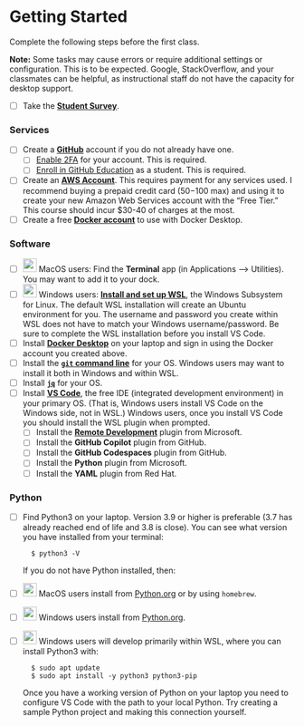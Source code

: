 # Getting Started

Complete the following steps before the first class.

**Note:** Some tasks may cause errors or require additional settings or configuration. This is to be expected. Google, StackOverflow, and your classmates can be helpful, as instructional staff do not have the capacity for desktop support.

- [ ] Take the [**Student Survey**](https://virginia.az1.qualtrics.com/jfe/form/SV_799Osj0KfAPPJ7E).

### Services

- [ ] Create a [**GitHub**](https://github.com/) account if you do not already have one.
    - [ ] [Enable 2FA](https://github.com/settings/security) for your account. This is required.
    - [ ] [Enroll in GitHub Education](https://education.github.com/discount_requests/application) as a student. This is required.
- [ ] Create an [**AWS Account**](https://signin.aws.amazon.com/signup?request_type=register). This requires payment for any services used. I recommend buying a prepaid credit card ($50-$100 max) and using it to create your new Amazon Web Services account with the “Free Tier.” This course should incur $30-40 of charges at the most.
- [ ] Create a free [**Docker account**](https://app.docker.com/signup) to use with Docker Desktop.

### Software

- [ ] <img src="https://icons.iconarchive.com/icons/martz90/circle/128/apple-2-icon.png" width="24" height="24"> MacOS users: Find the **Terminal** app (in Applications --> Utilities). You may want to add it to your dock.
- [ ] <img src="https://icons.iconarchive.com/icons/martz90/circle/128/windows-8-icon.png" width="24" height="24"> Windows users: [**Install and set up WSL**](https://learn.microsoft.com/en-us/windows/wsl/install), the Windows Subsystem for Linux. The default WSL installation will create an Ubuntu environment for you. The username and password you create within WSL does not have to match your Windows username/password. Be sure to complete the WSL installation before you install VS Code.
- [ ] Install [**Docker Desktop**](https://www.docker.com/get-started/) on your laptop and sign in using the Docker account you created above.
- [ ] Install the [**`git` command line**](https://git-scm.com/downloads) for your OS. Windows users may want to install it both in Windows and within WSL. 
- [ ] Install [**`jq`**](https://jqlang.github.io/jq/) for your OS.
- [ ] Install [**VS Code**](https://code.visualstudio.com/), the free IDE (integrated development environment) in your primary OS. (That is, Windows users install VS Code on the Windows side, not in WSL.) Windows users, once you install VS Code you should install the WSL plugin when prompted.
    - [ ] Install the [**Remote Development**](https://marketplace.visualstudio.com/items?itemName=ms-vscode-remote.vscode-remote-extensionpack) plugin from Microsoft.
    - [ ] Install the **GitHub Copilot** plugin from GitHub.
    - [ ] Install the **GitHub Codespaces** plugin from GitHub.
    - [ ] Install the **Python** plugin from Microsoft.
    - [ ] Install the **YAML** plugin from Red Hat.

### Python

- [ ] Find Python3 on your laptop. Version 3.9 or higher is preferable (3.7 has already reached end of life and 3.8 is close). You can see what version you have installed from your terminal:

        $ python3 -V

    If you do not have Python installed, then:

- [ ] <img src="https://icons.iconarchive.com/icons/martz90/circle/128/apple-2-icon.png" width="24" height="24"> MacOS users install from [Python.org](https://www.python.org/downloads/) or by using `homebrew`.
- [ ] <img src="https://icons.iconarchive.com/icons/martz90/circle/128/windows-8-icon.png" width="24" height="24"> Windows users install from [Python.org](https://www.python.org/downloads/).
- [ ] <img src="https://icons.iconarchive.com/icons/martz90/circle/128/windows-8-icon.png" width="24" height="24"> Windows users will develop primarily within WSL, where you can install Python3 with:

        $ sudo apt update
        $ sudo apt install -y python3 python3-pip

    Once you have a working version of Python on your laptop you need to configure VS Code with the path to your local Python. Try creating a sample Python project and making this connection yourself.

